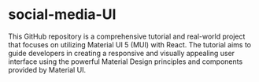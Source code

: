 # social-media-UI
This GitHub repository is a comprehensive tutorial and real-world project that focuses on utilizing Material UI 5 (MUI) with React. The tutorial aims to guide developers in creating a responsive and visually appealing user interface using the powerful Material Design principles and components provided by Material UI.
